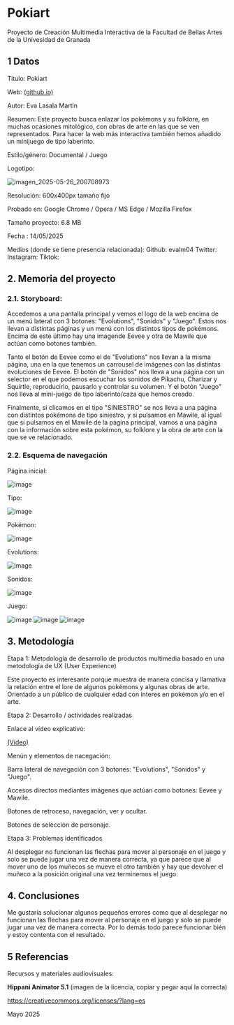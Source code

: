 # Pokiart
Proyecto de Creación Multimedia Interactiva de la Facultad de Bellas Artes de la Univesidad de Granada

## 1 Datos
Titulo: Pokiart

Web: [(github.io)](https://evalm04.github.io/)

Autor: Eva Lasala Martín

Resumen: Este proyecto busca enlazar los pokémons y su folklore, en muchas ocasiones mitológico, con obras de arte en las que se ven representados. Para hacer la web más interactiva también hemos añadido un minijuego de tipo laberinto.

Estilo/género: Documental / Juego

Logotipo:

![imagen_2025-05-26_200708973](https://github.com/user-attachments/assets/a82491f9-f094-4641-9fda-d606d5e446d2)

Resolución: 600x400px tamaño fijo

Probado en: Google Chrome / Opera / MS Edge / Mozilla Firefox

Tamaño proyecto: 6.8 MB

Fecha : 14/05/2025

Medios (donde se tiene presencia relacionada):
Github: evalm04
Twitter:
Instagram:
Tiktok:

## 2. Memoria del proyecto
### 2.1. Storyboard:
Accedemos a una pantalla principal y vemos el logo de la web encima de un menú lateral con 3 botones: "Evolutions", "Sonidos" y "Juego". Estos nos llevan a distintas páginas y un menú con los distintos tipos de pokémons. Encima de este último hay una imagende Eevee y otra de Mawile que actúan como botones también.

Tanto el botón de Eevee como el de "Evolutions" nos llevan a la misma página, una en la que tenemos un carrousel de imágenes con las distintas evoluciones de Eevee.
El botón de "Sonidos" nos lleva a una página con un selector en el que podemos escuchar los sonidos de Pikachu, Charizar y Squirtle, reproducirlo, pausarlo y controlar su volumen.
Y el botón "Juego" nos lleva al mini-juego de tipo laberinto/caza que hemos creado.

Finalmente, si clicamos en el tipo "SINIESTRO" se nos lleva a una página con distintos pokémons de tipo siniestro, y si pulsamos en Mawile, al igual que si pulsamos en el Mawile de la página principal, vamos a una página con la información sobre esta pokémon, su folklore y la obra de arte con la que se ve relacionado.

### 2.2. Esquema de navegación
Página inicial:

![image](https://github.com/user-attachments/assets/a9e9fc24-839d-4c90-8a34-cdb007bd4923)

Tipo:

![image](https://github.com/user-attachments/assets/2be2dba9-b478-4d96-9c15-9ca1e7d74a10)

Pokémon:

![image](https://github.com/user-attachments/assets/2a4c80c7-e651-41b3-8414-bc539ca006c3)

Evolutions:

![image](https://github.com/user-attachments/assets/3fa7b55d-0197-49a4-b130-7e8aa7c0637e)

Sonidos:

![image](https://github.com/user-attachments/assets/e3bac424-9401-4aff-8250-a3401172c8c6)

Juego:

![image](https://github.com/user-attachments/assets/f6a6bbc6-c473-4321-8daf-3a7fb3725fc4)
![image](https://github.com/user-attachments/assets/4dc98f22-464d-4521-b5c9-bf8d2689bcd4)
![image](https://github.com/user-attachments/assets/75bdcbd6-8d05-44a9-9db6-011bb60ba138)

## 3. Metodología

Etapa 1: Metodología de desarrollo de productos multimedia basado en una metodología de UX (User Experience)

Este proyecto es interesante porque muestra de manera concisa y llamativa la relación entre el lore de algunos pokémons y algunas obras de arte.
Orientado a un público de cualquier edad con interes en pokémon y/o en el arte.

Etapa 2: Desarrollo / actividades realizadas

Enlace al vídeo explicativo:

[(Vídeo)](https://drive.google.com/file/d/1nbikDDg_Nv221kaddCcxMEogjYZ_Sk_u/view?usp=sharing)

Menún y elementos de nacegación:

Barra lateral de navegación con 3 botones: "Evolutions", "Sonidos" y "Juego".

Accesos directos mediantes imágenes que actúan como botones: Eevee y Mawile.

Botones de retroceso, navegación, ver y ocultar.

Botones de selección de personaje.

Etapa 3: Problemas identificados

Al desplegar no funcionan las flechas para mover al personaje en el juego y solo se puede jugar una vez de manera correcta, ya que parece que al mover uno de los muñecos se mueve el otro también y hay que devolver el muñeco a la posición original una vez terminemos el juego.

## 4. Conclusiones
Me gustaría solucionar algunos pequeños errores como que al desplegar no funcionan las flechas para mover al personaje en el juego y solo se puede jugar una vez de manera correcta. Por lo demás todo parece funcionar bién y estoy contenta con el resultado.

## 5 Referencias
Recursos y materiales audiovisuales:

**Hippani Animator 5.1**
(imagen de la licencia, copiar y pegar aquí la correcta)

https://creativecommons.org/licenses/?lang=es

Mayo 2025
